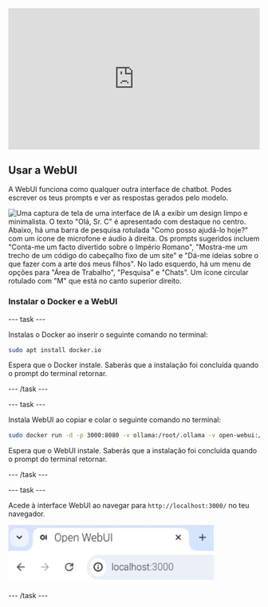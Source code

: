 <html>
  <div style="position: relative; overflow: hidden; padding-top: 56.25%;">
    <iframe style="position: absolute; top: 0; left: 0; right: 0; width: 100%; height: 100%; border: none;" src="https://www.youtube.com/embed/xx0VQ0RJc8A?rel=0&cc_load_policy=1" allowfullscreen allow="accelerometer; autoplay; clipboard-write; encrypted-media; gyroscope; picture-in-picture; web-share">
    </iframe>
  </div>
</html>

## Usar a WebUI

A WebUI funciona como qualquer outra interface de chatbot. Podes escrever os teus prompts e ver as respostas gerados pelo modelo.

![Uma captura de tela de uma interface de IA a exibir um design limpo e minimalista. O texto "Olá, Sr. C" é apresentado com destaque no centro. Abaixo, há uma barra de pesquisa rotulada "Como posso ajudá-lo hoje?" com um ícone de microfone e áudio à direita. Os prompts sugeridos incluem "Conta-me um facto divertido sobre o Império Romano", "Mostra-me um trecho de um código do cabeçalho fixo de um site" e "Dá-me ideias sobre o que fazer com a arte dos meus filhos". No lado esquerdo, há um menu de opções para "Área de Trabalho", "Pesquisa" e "Chats". Um ícone circular rotulado com "M" que está no canto superior direito.](images/webUI.png)

### Instalar o Docker e a WebUI

\--- task ---

Instalas o Docker ao inserir o seguinte comando no terminal:

```bash
sudo apt install docker.io
```

Espera que o Docker instale. Saberás que a instalação foi concluída quando o prompt do terminal retornar.

\--- /task ---

\--- task ---

Instala WebUI ao copiar e colar o seguinte comando no terminal:

```bash
sudo docker run -d -p 3000:8080 -v ollama:/root/.ollama -v open-webui:/app/backend/data --name open-webui --restart always ghcr.io/open-webui/open-webui:ollama
```

Espera que o WebUI instale. Saberás que a instalação foi concluída quando o prompt do terminal retornar.

\--- /task ---

\--- task ---

Acede à interface WebUI ao navegar para `http://localhost:3000/` no teu navegador.

![Um separador do navegador intitulado "Abrir WebUI" mostra o URL "localhost:3000" na barra de endereço.](images/localhostURL.png)

\--- /task ---
